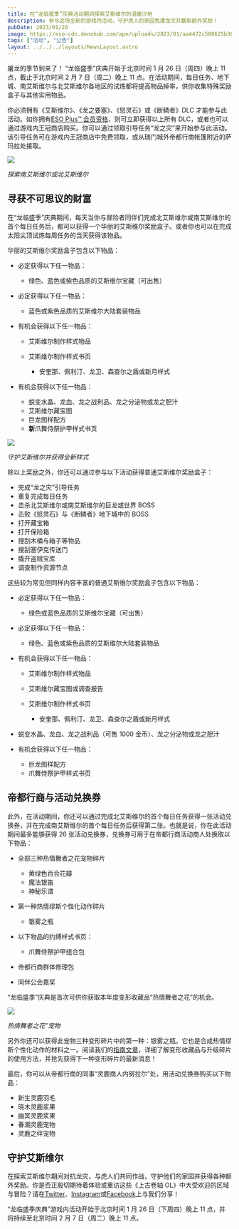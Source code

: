 ```yaml
---
title: 在“龙临盛季”庆典活动期间探索艾斯维尔的温暖沙地
description: 参与这场全新的游戏内活动，守护虎人的家园免遭龙灾并赢取额外奖励！
pubDate: 2023/01/20
image: https://eso-cdn.denohub.com/ape/uploads/2023/01/aa4472c588625b38e46653b975098243.jpg
tags: ["活动", "公告"]
layout: ../../../layouts/NewsLayout.astro
---
```


屠龙的季节到来了！
“龙临盛季”庆典开始于北京时间 1 月 26 日（周四）晚上 11 点，截止于北京时间 2 月 7 日（周二）晚上 11 点。在活动期间，每日任务、地下城、南艾斯维尔与北艾斯维尔各地区的试炼都将提高物品掉率，供你收集特殊奖励盒子与其他实用物品。

你必须拥有《艾斯维尔》、《龙之要塞》、《怒灵石》或《断鳞者》DLC 才能参与此活动。如你拥有[ESO Plus™ 会员资格](/game/eso-plus)，则可立即获得以上所有 DLC，或者也可以通过游戏内王冠商店购买。你可以通过领取引导任务“龙之灾”来开始参与此活动。该引导任务可在游戏内王冠商店中免费领取，或从瑞门城外帝都行商帐篷附近的萨玛拉处接取。

![](https://eso-cdn.denohub.com/ape/uploads/2023/01/e665b3e844caab820fa842cd93f43e02.jpg)

<p class="text-gray-500 text-sm text-center"><i>探索南艾斯维尔或北艾斯维尔</i></p>

## 寻获不可思议的财富

在“龙临盛季”庆典期间，每天当你与冒险者同伴们完成北艾斯维尔或南艾斯维尔的首个每日任务后，都可以获得一个华丽的艾斯维尔奖励盒子。或者你也可以在完成太阳尖顶试炼每周任务的当天获得该物品。

华丽的艾斯维尔奖励盒子包含以下物品：

- 必定获得以下任一物品：

  - 绿色、蓝色或紫色品质的艾斯维尔宝藏（可出售）

- 必定获得以下任一物品：

  - 蓝色或紫色品质的艾斯维尔大陆套装物品

- 有机会获得以下任一物品：

  - 艾斯维尔制作样式物品

  - 艾斯维尔制作样式书页

    - 安奎那、佩利汀、龙卫、森查尔之盾或新月样式

- 有机会获得以下任一物品：

  - 蜕变水晶、龙血、龙之战利品、龙之分泌物或龙之胆汁
  - 艾斯维尔藏宝图
  - 巨龙图样配方
  - **新**爪舞侍祭护甲样式书页

![](https://eso-cdn.denohub.com/ape/uploads/2023/01/6b5ce5e5f8bbd69addce1b6be0709423.jpg)

<p class="text-gray-500 text-sm text-center"><i>守护艾斯维尔并获得全新样式</i></p>

除以上奖励之外，你还可以通过参与以下活动获得普通艾斯维尔奖励盒子：

- 完成“龙之灾”引导任务
- 重复完成每日任务
- 击杀北艾斯维尔或南艾斯维尔的巨龙或世界 BOSS
- 击败《怒灵石》与《断鳞者》地下城中的 BOSS
- 打开藏宝箱
- 打开保险箱
- 搜刮木桶与箱子等物品
- 搜刮塞伊克传送门
- 撬开盗贼宝库
- 调查制作资源节点

这些较为常见但同样内容丰富的普通艾斯维尔奖励盒子包含以下物品：

- 必定获得以下任一物品：

  - 绿色或蓝色品质的艾斯维尔宝藏（可出售）

- 必定获得以下任一物品：

  - 绿色、蓝色或紫色品质的艾斯维尔大陆套装物品

- 有机会获得以下任一物品：

  - 艾斯维尔制作样式物品

  - 艾斯维尔藏宝图或调查报告

  - 艾斯维尔制作样式书页

    - 安奎那、佩利汀、龙卫、森查尔之盾或新月样式

- 蜕变水晶、龙血、龙之战利品（可售 1000 金币）、龙之分泌物或龙之胆汁

- 有机会获得以下任一物品：

  - 巨龙图样配方
  - 爪舞侍祭护甲样式书页

## 帝都行商与活动兑换券

此外，在活动期间，你还可以通过完成北艾斯维尔的首个每日任务获得一张活动兑换券，并在完成南艾斯维尔的首个每日任务后获得第二张。也就是说，你在此活动期间最多能够获得 26 张活动兑换券，兑换券可用于在帝都行商活动商人处换取以下物品：

- 全部三种热情舞者之花宠物碎片

  - 黄绿色百合花瓣
  - 魔法银笛
  - 神秘乐谱

- 第一种热情缪斯个性化动作碎片

  - 银雾之瓶

- 以下物品的约缚样式书页：

  - 爪舞侍祭护甲组合包

- 帝都行商群体修理包

- 同伴公会嘉奖

“龙临盛季”庆典是首次可供你获取本年度变形收藏品“热情舞者之花”的机会。

![](https://eso-cdn.denohub.com/ape/uploads/2023/01/3416c0e0014e2d00113dda648255fb78.jpg)

<p class="text-gray-500 text-sm text-center"><i>热情舞者之花”宠物</i></p>

另外你还可以获得此宠物三种变形碎片中的第一种：银雾之瓶。它也是合成热情缪斯个性化动作的材料之一。阅读我们的[指南文章](https://www.elderscrollsonline.com/cn/guides/eventtickets)，详细了解变形收藏品与升级碎片的使用方法，并抢先获得下一种变形碎片的最新消息！

最后，你可以从帝都行商的同事“灵鹿商人内努拉尔”处，用活动兑换券购买以下物品：

- 新生灵鹿羽毛
- 晓木灵鹿浆果
- 幽冥灵鹿浆果
- 春潮灵鹿宠物
- 灵鹿之绊宠物

## 守护艾斯维尔

在探索艾斯维尔期间对抗龙灾，与虎人们共同作战，守护他们的家园并获得各种额外奖励。你是否正殷切期待着体验或重访这些《上古卷轴 OL》中大受欢迎的区域与冒险？请在[Twitter](https://twitter.com/TESOnline)、[Instagram](https://www.instagram.com/elderscrollsonline/)或[Facebook](https://www.facebook.com/ElderScrollsOnline)上与我们分享！

“龙临盛季庆典”游戏内活动开始于北京时间 1 月 26 日（下周四）晚上 11 点，并将持续至北京时间 2 月 7 日（周二）晚上 11 点。
